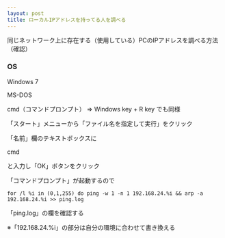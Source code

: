 ```yaml
---
layout: post
title: ローカルIPアドレスを持ってる人を調べる
---
```


同じネットワーク上に存在する（使用している）PCのIPアドレスを調べる方法（確認）

### OS

Windows 7

 MS-DOS

cmd（コマンドプロンプト） => Windows key + R key でも同様

「スタート」メニューから「ファイル名を指定して実行」をクリック

「名前」欄のテキストボックスに

cmd

と入力し「OK」ボタンをクリック

「コマンドプロンプト」が起動するので

```
for /l %i in (0,1,255) do ping -w 1 -n 1 192.168.24.%i && arp -a 192.168.24.%i >> ping.log
```

「ping.log」の欄を確認する

※「192.168.24.%i」の部分は自分の環境に合わせて書き換える
